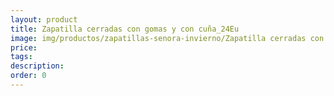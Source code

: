 ```yaml
---
layout: product
title: Zapatilla cerradas con gomas y con cuña_24Eu
image: img/productos/zapatillas-senora-invierno/Zapatilla cerradas con gomas y con cuña_24Eu.webp
price: 
tags: 
description: 
order: 0
---
```

